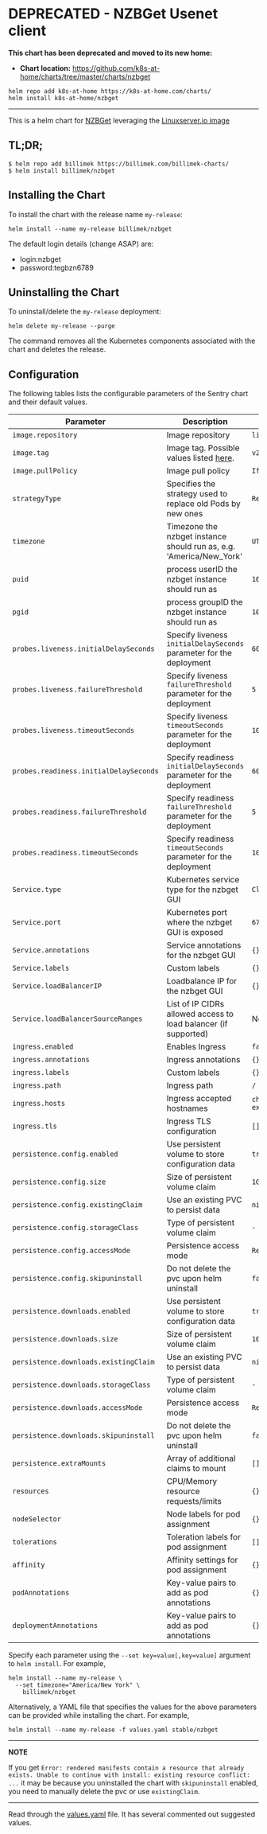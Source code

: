 # DEPRECATED - NZBGet Usenet client

**This chart has been deprecated and moved to its new home:**

- **Chart location:** https://github.com/k8s-at-home/charts/tree/master/charts/nzbget

```console
helm repo add k8s-at-home https://k8s-at-home.com/charts/
helm install k8s-at-home/nzbget
```

---

This is a helm chart for [NZBGet](https://nzbget.net/) leveraging the [Linuxserver.io image](https://hub.docker.com/r/linuxserver/nzbget/)

## TL;DR;

```shell
$ helm repo add billimek https://billimek.com/billimek-charts/
$ helm install billimek/nzbget
```

## Installing the Chart

To install the chart with the release name `my-release`:

```console
helm install --name my-release billimek/nzbget
```

The default login details (change ASAP) are:

* login:nzbget
* password:tegbzn6789

## Uninstalling the Chart

To uninstall/delete the `my-release` deployment:

```console
helm delete my-release --purge
```

The command removes all the Kubernetes components associated with the chart and deletes the release.

## Configuration

The following tables lists the configurable parameters of the Sentry chart and their default values.

| Parameter                  | Description                         | Default                                                 |
|----------------------------|-------------------------------------|---------------------------------------------------------|
| `image.repository`         | Image repository | `linuxserver/nzbget` |
| `image.tag`                | Image tag. Possible values listed [here](https://hub.docker.com/r/linuxserver/nzbget/tags/).| `v21.0-ls14`|
| `image.pullPolicy`         | Image pull policy | `IfNotPresent` |
| `strategyType`             | Specifies the strategy used to replace old Pods by new ones | `Recreate` |
| `timezone`                 | Timezone the nzbget instance should run as, e.g. 'America/New_York' | `UTC` |
| `puid`                     | process userID the nzbget instance should run as | `1001` |
| `pgid`                     | process groupID the nzbget instance should run as | `1001` |
| `probes.liveness.initialDelaySeconds`  | Specify liveness `initialDelaySeconds` parameter for the deployment  | `60` |
| `probes.liveness.failureThreshold`     | Specify liveness `failureThreshold` parameter for the deployment     | `5`  |
| `probes.liveness.timeoutSeconds`       | Specify liveness `timeoutSeconds` parameter for the deployment       | `10` |
| `probes.readiness.initialDelaySeconds` | Specify readiness `initialDelaySeconds` parameter for the deployment | `60` |
| `probes.readiness.failureThreshold`    | Specify readiness `failureThreshold` parameter for the deployment    | `5`  |
| `probes.readiness.timeoutSeconds`      | Specify readiness `timeoutSeconds` parameter for the deployment      | `10` |
| `Service.type`          | Kubernetes service type for the nzbget GUI | `ClusterIP` |
| `Service.port`          | Kubernetes port where the nzbget GUI is exposed| `6789` |
| `Service.annotations`   | Service annotations for the nzbget GUI | `{}` |
| `Service.labels`        | Custom labels | `{}` |
| `Service.loadBalancerIP` | Loadbalance IP for the nzbget GUI | `{}` |
| `Service.loadBalancerSourceRanges` | List of IP CIDRs allowed access to load balancer (if supported)      | None
| `ingress.enabled`              | Enables Ingress | `false` |
| `ingress.annotations`          | Ingress annotations | `{}` |
| `ingress.labels`               | Custom labels                       | `{}`
| `ingress.path`                 | Ingress path | `/` |
| `ingress.hosts`                | Ingress accepted hostnames | `chart-example.local` |
| `ingress.tls`                  | Ingress TLS configuration | `[]` |
| `persistence.config.enabled`      | Use persistent volume to store configuration data | `true` |
| `persistence.config.size`         | Size of persistent volume claim | `1Gi` |
| `persistence.config.existingClaim`| Use an existing PVC to persist data | `nil` |
| `persistence.config.storageClass` | Type of persistent volume claim | `-` |
| `persistence.config.accessMode`  | Persistence access mode | `ReadWriteOnce` |
| `persistence.config.skipuninstall`  | Do not delete the pvc upon helm uninstall | `false` |
| `persistence.downloads.enabled`      | Use persistent volume to store configuration data | `true` |
| `persistence.downloads.size`         | Size of persistent volume claim | `10Gi` |
| `persistence.downloads.existingClaim`| Use an existing PVC to persist data | `nil` |
| `persistence.downloads.storageClass` | Type of persistent volume claim | `-` |
| `persistence.downloads.accessMode`   | Persistence access mode | `ReadWriteOnce` |
| `persistence.downloads.skipuninstall`  | Do not delete the pvc upon helm uninstall | `false` |
| `persistence.extraMounts`            | Array of additional claims to mount | `[]` |
| `resources`                | CPU/Memory resource requests/limits | `{}` |
| `nodeSelector`             | Node labels for pod assignment | `{}` |
| `tolerations`              | Toleration labels for pod assignment | `[]` |
| `affinity`                 | Affinity settings for pod assignment | `{}` |
| `podAnnotations`           | Key-value pairs to add as pod annotations  | `{}` |
| `deploymentAnnotations`           | Key-value pairs to add as pod annotations  | `{}` |

Specify each parameter using the `--set key=value[,key=value]` argument to `helm install`. For example,

```console
helm install --name my-release \
  --set timezone="America/New York" \
    billimek/nzbget
```

Alternatively, a YAML file that specifies the values for the above parameters can be provided while installing the chart. For example,

```console
helm install --name my-release -f values.yaml stable/nzbget
```

---
**NOTE**

If you get `Error: rendered manifests contain a resource that already exists. Unable to continue with install: existing resource conflict: ...` it may be because you uninstalled the chart with `skipuninstall` enabled, you need to manually delete the pvc or use `existingClaim`.

---

Read through the [values.yaml](https://github.com/billimek/billimek-charts/blob/master/charts/nzbget/values.yaml) file. It has several commented out suggested values.
